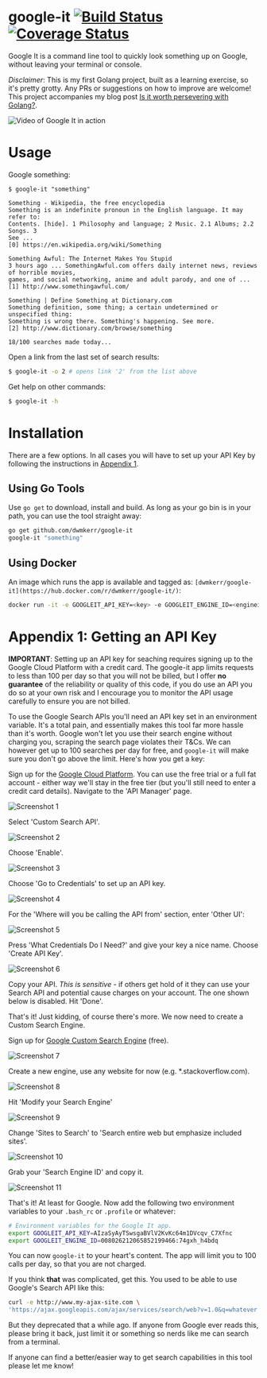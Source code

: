 # google-it [![Build Status](https://travis-ci.org/dwmkerr/google-it.svg?branch=master)](https://travis-ci.org/dwmkerr/google-it) [![Coverage Status](https://coveralls.io/repos/github/dwmkerr/google-it/badge.svg?branch=master)](https://coveralls.io/github/dwmkerr/google-it?branch=master)

Google It is a command line tool to quickly look something up on Google, without leaving your terminal or console.

*Disclaimer*: This is my first Golang project, built as a learning exercise, so it's pretty grotty. Any PRs or suggestions on how to improve are welcome! This project accompanies my blog post [Is it worth persevering with Golang?](http://www.dwmkerr.com/is-it-worth-persevering-with-golang/).

![Video of Google It in action](assets/google-it.gif)

# Usage

Google something:

```
$ google-it "something"

Something - Wikipedia, the free encyclopedia
Something is an indefinite pronoun in the English language. It may refer to: 
Contents. [hide]. 1 Philosophy and language; 2 Music. 2.1 Albums; 2.2 Songs. 3 
See ...
[0] https://en.wikipedia.org/wiki/Something

Something Awful: The Internet Makes You Stupid
3 hours ago ... SomethingAwful.com offers daily internet news, reviews of horrible movies, 
games, and social networking, anime and adult parody, and one of ...
[1] http://www.somethingawful.com/

Something | Define Something at Dictionary.com
Something definition, some thing; a certain undetermined or unspecified thing: 
Something is wrong there. Something's happening. See more.
[2] http://www.dictionary.com/browse/something

18/100 searches made today...
```

Open a link from the last set of search results:

```bash
$ google-it -o 2 # opens link '2' from the list above
```

Get help on other commands:

```bash
$ google-it -h
```

# Installation

There are a few options. In all cases you will have to set up your API Key by following the instructions in [Appendix 1](#appendix-1-getting-an-api-key).

## Using Go Tools

Use `go get` to download, install and build. As long as your go bin is in your path, you can use the tool straight away:

```bash
go get github.com/dwmkerr/google-it
google-it "something"
```

## Using Docker

An image which runs the app is available and tagged as: `[dwmkerr/google-it](https://hub.docker.com/r/dwmkerr/google-it/)`:

```bash
docker run -it -e GOOGLEIT_API_KEY=<key> -e GOOGLEIT_ENGINE_ID=<engineid> dwmkerr/google-it "something"
```

# Appendix 1: Getting an API Key

**IMPORTANT**: Setting up an API key for seaching requires signing up to the Google Cloud Platform with a credit card. The google-it app limits requests to less than 100 per day so that you will not be billed, but I offer **no guarantee** of the reliability or quality of this code, if you do use an API you do so at your own risk and I encourage you to monitor the API usage carefully to ensure you are not billed.

To use the Google Search APIs you'll need an API key set in an environment variable. It's a total pain, and essentially makes this tool far more hassle than it's worth. Google won't let you use their search engine without charging you, scraping the search page violates their T&Cs. We can however get up to 100 searches per day for free, and `google-it` will make sure you don't go above the limit. Here's how you get a key:

Sign up for the [Google Cloud Platform](https://cloud.google.com/). You can use the free trial or a full fat account - either way we'll stay in the free tier (but you'll still need to enter a credit card details). Navigate to the 'API Manager' page.

![Screenshot 1](assets/2.jpg)

Select 'Custom Search API'.

![Screenshot 2](assets/3.jpg)

Choose 'Enable'.

![Screenshot 3](assets/4.jpg)

Choose 'Go to Credentials' to set up an API key.

![Screenshot 4](assets/5.jpg)

For the 'Where will you be calling the API from' section, enter 'Other UI':

![Screenshot 5](assets/6.jpg)

Press 'What Credentials Do I Need?' and give your key a nice name. Choose 'Create API Key'.

![Screenshot 6](assets/7.jpg)

Copy your API. *This is sensitive* - if others get hold of it they can use your Search API and potential cause charges on your account. The one shown below is disabled. Hit 'Done'.


That's it! Just kidding, of course there's more. We now need to create a Custom Search Engine.

Sign up for [Google Custom Search Engine](https://cse.google.com) (free).

![Screenshot 7](assets/8.jpg)

Create a new engine, use any website for now (e.g. *.stackoverflow.com).

![Screenshot 8](assets/9.jpg)

Hit 'Modify your Search Engine'

![Screenshot 9](assets/10.jpg)

Change 'Sites to Search' to 'Search entire web but emphasize included sites'.

![Screenshot 10](assets/11.jpg)

Grab your 'Search Engine ID' and copy it.

![Screenshot 11](assets/12.jpg)

That's it! At least for Google. Now add the following two environment variables to your `.bash_rc` or `.profile` or whatever:

```bash
# Environment variables for the Google It app.
export GOOGLEIT_API_KEY=AIzaSyAyTSwsgaBVlV2KvKc64m1DVcqv_C7Xfnc
export GOOGLEIT_ENGINE_ID=008026212065852199466:74gxh_h4bdq
```

You can now `google-it` to your heart's content. The app will limit you to 100 calls per day, so that you are not charged.

If you think **that** was complicated, get this. You used to be able to use Google's Search API like this:

```bash
curl -e http://www.my-ajax-site.com \
'https://ajax.googleapis.com/ajax/services/search/web?v=1.0&q=whatever'
```

But they deprecated that a while ago. If anyone from Google ever reads this, please bring it back, just limit it or something so nerds like me can search from a terminal.

If anyone can find a better/easier way to get search capabilities in this tool please let me know!
